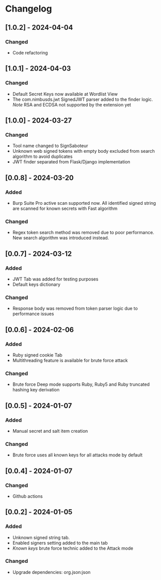 # Changelog

## [1.0.2] - 2024-04-04

### Changed

- Code refactoring

## [1.0.1] - 2024-04-03

### Changed

- Default Secret Keys now available at Wordlist View
- The com.nimbusds.jwt SignedJWT parser added to the finder logic. _Note_ RSA and ECDSA not supported by the extension yet


## [1.0.0] - 2024-03-27

### Changed

- Tool name changed to SignSaboteur
- Unknown web signed tokens with empty body excluded from search algorithm to avoid duplicates
- JWT finder separated from Flask/Django implementation

## [0.0.8] - 2024-03-20

### Added

- Burp Suite Pro active scan supported now. All identified signed string are scanned for known secrets with Fast algorithm

### Changed

- Regex token search method was removed due to poor performance. New search algorithm was introduced instead.

## [0.0.7] - 2024-03-12

### Added

- JWT Tab was added for testing purposes
- Default keys dictionary

### Changed

- Response body was removed from token parser logic due to performance issues

## [0.0.6] - 2024-02-06

### Added

- Ruby signed cookie Tab
- Multithreading feature is available for brute force attack

### Changed

- Brute force Deep mode supports Ruby, Ruby5 and Ruby truncated hashing key derivation

## [0.0.5] - 2024-01-07

### Added

- Manual secret and salt item creation

### Changed

- Brute force uses all known keys for all attacks mode by default

## [0.0.4] - 2024-01-07

### Changed

- Github actions

## [0.0.2] - 2024-01-05

### Added

- Unknown signed string tab.
- Enabled signers setting added to the main tab
- _Known keys_ brute force technic added to the Attack mode

### Changed

- Upgrade dependencies: org.json:json 